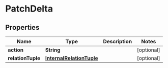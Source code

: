 

# PatchDelta

## Properties

Name | Type | Description | Notes
------------ | ------------- | ------------- | -------------
**action** | **String** |  |  [optional]
**relationTuple** | [**InternalRelationTuple**](InternalRelationTuple.md) |  |  [optional]




